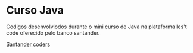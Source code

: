 # Curso Java
Codigos desenvolviodos durante o mini curso de Java na plataforma les't code oferecido pelo banco santander.

[Santander coders](https://letscode.com.br/processos-seletivos/santander-coders)


